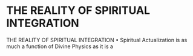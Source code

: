 # THE  REALITY  OF SPIRITUAL  INTEGRATION

THE  REALITY  OF SPIRITUAL  INTEGRATION
• Spiritual Actualization is as much a function of Divine Physics as it is a